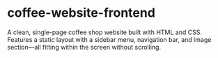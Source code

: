 # coffee-website-frontend
A clean, single-page coffee shop website built with HTML and CSS. Features a static layout with a sidebar menu, navigation bar, and image section—all fitting within the screen without scrolling.
